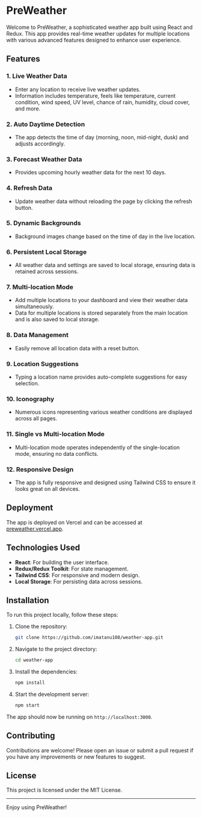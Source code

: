 # PreWeather

Welcome to PreWeather, a sophisticated weather app built using React and Redux. This app provides real-time weather updates for multiple locations with various advanced features designed to enhance user experience.

## Features

### 1. Live Weather Data
- Enter any location to receive live weather updates.
- Information includes temperature, feels like temperature, current condition, wind speed, UV level, chance of rain, humidity, cloud cover, and more.

### 2. Auto Daytime Detection
- The app detects the time of day (morning, noon, mid-night, dusk) and adjusts accordingly.

### 3. Forecast Weather Data
- Provides upcoming hourly weather data for the next 10 days.

### 4. Refresh Data
- Update weather data without reloading the page by clicking the refresh button.

### 5. Dynamic Backgrounds
- Background images change based on the time of day in the live location.

### 6. Persistent Local Storage
- All weather data and settings are saved to local storage, ensuring data is retained across sessions.

### 7. Multi-location Mode
- Add multiple locations to your dashboard and view their weather data simultaneously.
- Data for multiple locations is stored separately from the main location and is also saved to local storage.

### 8. Data Management
- Easily remove all location data with a reset button.

### 9. Location Suggestions
- Typing a location name provides auto-complete suggestions for easy selection.

### 10. Iconography
- Numerous icons representing various weather conditions are displayed across all pages.

### 11. Single vs Multi-location Mode
- Multi-location mode operates independently of the single-location mode, ensuring no data conflicts.

### 12. Responsive Design
- The app is fully responsive and designed using Tailwind CSS to ensure it looks great on all devices.

## Deployment

The app is deployed on Vercel and can be accessed at [preweather.vercel.app](https://preweather.vercel.app).

## Technologies Used

- **React**: For building the user interface.
- **Redux/Redux Toolkit**: For state management.
- **Tailwind CSS**: For responsive and modern design.
- **Local Storage**: For persisting data across sessions.

## Installation

To run this project locally, follow these steps:

1. Clone the repository:
    ```bash
    git clone https://github.com/imatanu108/weather-app.git
    ```

2. Navigate to the project directory:
    ```bash
    cd weather-app
    ```

3. Install the dependencies:
    ```bash
    npm install
    ```

4. Start the development server:
    ```bash
    npm start
    ```

The app should now be running on `http://localhost:3000`.

## Contributing

Contributions are welcome! Please open an issue or submit a pull request if you have any improvements or new features to suggest.

## License

This project is licensed under the MIT License.

---

Enjoy using PreWeather!
